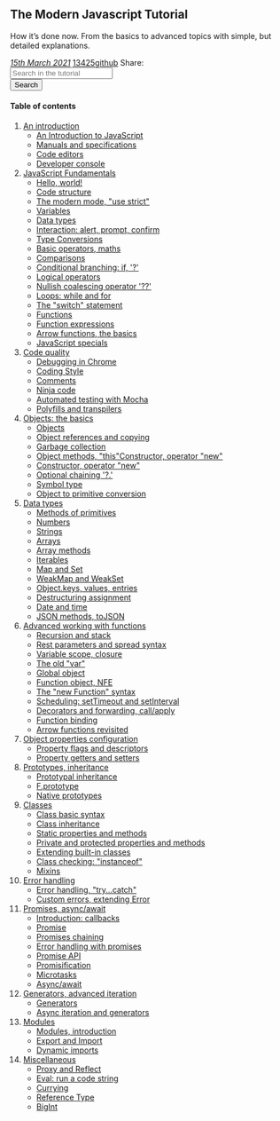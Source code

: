 ## The Modern Javascript Tutorial

How it’s done now. From the basics to advanced topics with simple, but detailed explanations.

<div>
   <a href="">
   <i class="far fa-calendar-alt p-2">15th March 2021</i></a>
   <a href="">13425<i class="fas fa-star p-2"></i>github</a>
   <span class="p-2 m-2">Share:</span><a href=""><i class="fab fa-twitter p-2"></i></a><a href=""><i
      class="fab fa-facebook-f"></i></a>
</div>
<div class="row justify-content-center mt-3">
   <div class="col-8 d-flex">
      <div class="input-group m-2">
         <input type="text" class="form-control" placeholder="Search in the tutorial">
      </div>
      <button class="btn btn-primary m-2" type="button" id="button-addon2">Search</button>
   </div>
</div>

#### Table of contents

1. [An introduction](/books/javascript/anintroductionlistview)
    - [An Introduction to JavaScript](/books/javascript/introduction)
    - [Manuals and specifications](/books/javascript/manualsandspecifications)
    - [Code editors](/books/javascript/codeeditors)
    - [Developer console](/books/javascript/developerconsole)
2. [JavaScript Fundamentals](/books/javascript/javascript-fundamentals-list-view)
   - [Hello, world!](#subsection-a)
   - [Code structure](#subsection-b)
   - [The modern mode, "use strict"](#subsection-b)
   - [Variables](#subsection-b)
   - [Data types](#subsection-b)
   - [Interaction: alert, prompt, confirm](#subsection-b)
   - [Type Conversions](#subsection-b)
   - [Basic operators, maths](#subsection-b)
   - [Comparisons](#subsection-b)
   - [Conditional branching: if, '?'](#subsection-b)
   - [Logical operators](#subsection-b)
   - [Nullish coalescing operator '??'](#subsection-b)
   - [Loops: while and for](#subsection-b)
   - [The "switch" statement](#subsection-b)
   - [Functions](#subsection-b)
   - [Function expressions](#subsection-b)
   - [Arrow functions, the basics](#subsection-b)
   - [JavaScript specials](#subsection-b)
3. [Code quality](books/javascript/code-quality-list-view)
   - [Debugging in Chrome](#subsection-b)
   - [Coding Style](#subsection-b)
   - [Comments](#subsection-b)
   - [Ninja code](#subsection-b)
   - [Automated testing with Mocha](#subsection-b)
   - [Polyfills and transpilers](#subsection-b)
4. [Objects: the basics](books/javascript/objects-list-view)
   - [Objects](#subsection-b)
   - [Object references and copying](#subsection-b)
   - [Garbage collection](#subsection-b)
   - [Object methods, "this"Constructor, operator "new"](#subsection-b)
   - [Constructor, operator "new"](#subsection-b)
   - [Optional chaining '?.'](#subsection-b)
   - [Symbol type](#subsection-b)
   - [Object to primitive conversion](#subsection-b)
5. [Data types](books/javascript/datatypes-list-view)
   - [Methods of primitives](#subsection-b)
   - [Numbers](#subsection-b)
   - [Strings](#subsection-b)
   - [Arrays](#subsection-b)
   - [Array methods](#subsection-b)
   - [Iterables](#subsection-b)
   - [Map and Set](#subsection-b)
   - [WeakMap and WeakSet](#subsection-b)
   - [Object.keys, values, entries](#subsection-b)
   - [Destructuring assignment](#subsection-b)
   - [Date and time](#subsection-b)
   - [JSON methods, toJSON](#subsection-b)
6. [Advanced working with functions](books/javascript/advanced-functions-list-view)
   - [Recursion and stack](#subsection-b)
   - [Rest parameters and spread syntax](#subsection-b)
   - [Variable scope, closure](#subsection-b)
   - [The old "var"](#subsection-b)
   - [Global object](#subsection-b)
   - [Function object, NFE](#subsection-b)
   - [The "new Function" syntax](#subsection-b)
   - [Scheduling: setTimeout and setInterval](#subsection-b)
   - [Decorators and forwarding, call/apply](#subsection-b)
   - [Function binding](#subsection-b)
   - [Arrow functions revisited](#subsection-b)
7. [Object properties configuration
](books/javascript/object-properties-configuration-list-view)
   - [Property flags and descriptors](#subsection-b)
   - [Property getters and setters](#subsection-b)
7. [Prototypes, inheritance](books/javascript/prototypes-inheritance-list-view)
   - [Prototypal inheritance](#subsection-b)
   - [F.prototype](#subsection-b)
   - [Native prototypes](#subsection-b)
5. [Classes](books/javascript/classesviewlist)
   - [Class basic syntax](#subsection-b)
   - [Class inheritance](#subsection-b)
   - [Static properties and methods](#subsection-b)
   - [Private and protected properties and methods](#subsection-b)
   - [Extending built-in classes](#subsection-b)
   - [Class checking: "instanceof"](#subsection-b)
   - [Mixins](#subsection-b)
5. [Error handling](books/javascript/errorhandlinglistview)
   - [Error handling, "try...catch"](#subsection-b)
   - [Custom errors, extending Error](#subsection-b)
5. [Promises, async/await](books/javascript/promisesasynclistview)
   - [Introduction: callbacks](#subsection-b)
   - [Promise](#subsection-b)
   - [Promises chaining](#subsection-b)
   - [Error handling with promises](#subsection-b)
   - [Promise API](#subsection-b)
   - [Promisification](#subsection-b)
   - [Microtasks](#subsection-b)
   - [Async/await](#subsection-b)
5. [Generators, advanced iteration](books/javascript/generators-advanced-iteration-list-view)
   - [Generators](#subsection-b)
   - [Async iteration and generators](#subsection-b)
5. [Modules](books/javascript/modules-list-view)
   - [Modules, introduction](#subsection-b)
   - [Export and Import](#subsection-b)
   - [Dynamic imports](#subsection-b)
5. [Miscellaneous](books/javascript/miscellaneous-list-view)
   - [Proxy and Reflect](#subsection-b)
   - [Eval: run a code string](#subsection-b)
   - [Currying](#subsection-b)
   - [Reference Type](#subsection-b)
   - [BigInt](#subsection-b)
   

  
   